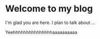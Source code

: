 # Welcome to my blog

I'm glad you are here. I plan to talk about ...

Yeehhhhhhhhhhhhhhhaaaaaaaaaa
